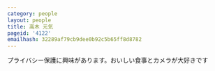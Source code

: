 ```yaml
---
category: people
layout: people
title: 高木 元気
pageid: '4122'
emailhash: 32289af79cb9dee0b92c5b65ff8d8782
---
```

プライバシー保護に興味があります。おいしい食事とカメラが大好きです　

